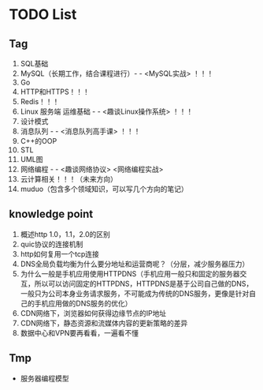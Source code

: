 # TODO List

## Tag
1. SQL基础
2. MySQL（长期工作，结合课程进行）- - <MySQL实战> ！！！
3. Go
4. HTTP和HTTPS！！！
5. Redis！！！
6. Linux 服务端 运维基础 - - <趣谈Linux操作系统> ！！！
7. 设计模式
8. 消息队列 - - <消息队列高手课> ！！！
9. C++的OOP
10. STL
11. UML图
12. 网络编程 - - <趣谈网络协议> <网络编程实战>
13. 云计算相关！！！（未来方向）
14. muduo（包含多个领域知识，可以写几个方向的笔记）

## knowledge point

1. 概述http 1.0，1.1，2.0的区别
2. quic协议的连接机制
3. http如何复用一个tcp连接
4. DNS全局负载均衡为什么要分地址和运营商呢？（分层，减少服务器压力）
5. 为什么一般是手机应用使用HTTPDNS（手机应用一般只和固定的服务器交互，所以可以访问固定的HTTPDNS，HTTPDNS是基于公司自己做的DNS，一般只为公司本身业务请求服务，不可能成为传统的DNS服务，更像是针对自己的手机应用做的DNS服务的优化）
6. CDN网络下，浏览器如何获得边缘节点的IP地址
7. CDN网络下，静态资源和流媒体内容的更新策略的差异
8. 数据中心和VPN要再看看，一遍看不懂

## Tmp
- 服务器编程模型